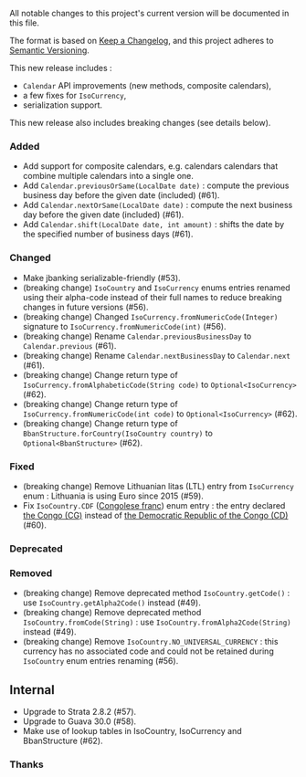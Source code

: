 All notable changes to this project's current version will be documented in this file.

The format is based on [Keep a Changelog](https://keepachangelog.com/en/1.0.0/),
and this project adheres to [Semantic Versioning](https://semver.org/spec/v2.0.0.html).

This new release includes :
- `Calendar` API improvements (new methods, composite calendars),
- a few fixes for `IsoCurrency`,
- serialization support.

This new release also includes breaking changes (see details below).

### Added

- Add support for composite calendars, e.g. calendars calendars that combine multiple calendars into
  a single one.
- Add `Calendar.previousOrSame(LocalDate date)` : compute the previous business day before the given
  date (included) (#61).
- Add `Calendar.nextOrSame(LocalDate date)` : compute the next business day before the given date
  (included) (#61).
- Add `Calendar.shift(LocalDate date, int amount)` : shifts the date by the specified number of
  business days (#61).

### Changed

- Make jbanking serializable-friendly (#53).
- (breaking change) `IsoCountry` and `IsoCurrency` enums entries renamed using their alpha-code
  instead of their full names to reduce breaking changes in future versions (#56).
- (breaking change) Changed `IsoCurrency.fromNumericCode(Integer)` signature to
  `IsoCurrency.fromNumericCode(int)` (#56).
- (breaking change) Rename `Calendar.previousBusinessDay` to `Calendar.previous` (#61).
- (breaking change) Rename `Calendar.nextBusinessDay` to `Calendar.next` (#61).
- (breaking change) Change return type of `IsoCurrency.fromAlphabeticCode(String code)` to
  `Optional<IsoCurrency>` (#62).
- (breaking change) Change return type of `IsoCurrency.fromNumericCode(int code)` to
  `Optional<IsoCurrency>` (#62).
- (breaking change) Change return type of `BbanStructure.forCountry(IsoCountry country)` to
  `Optional<BbanStructure>` (#62).

### Fixed

- (breaking change) Remove Lithuanian litas (LTL) entry from `IsoCurrency` enum : Lithuania is using
  Euro since 2015 (#59).
- Fix `IsoCountry.CDF` ([Congolese franc](https://en.wikipedia.org/wiki/Congolese_franc)) enum
  entry : the entry declared [the Congo (CG)](https://www.iso.org/obp/ui/#iso:code:3166:CG) instead
  of [the Democratic Republic of the Congo (CD)](https://www.iso.org/obp/ui/#iso:code:3166:CD) (#60).

### Deprecated

### Removed

- (breaking change) Remove deprecated method `IsoCountry.getCode()` : use
  `IsoCountry.getAlpha2Code()` instead (#49).
- (breaking change) Remove deprecated method `IsoCountry.fromCode(String)` : use
  `IsoCountry.fromAlpha2Code(String)` instead (#49).
- (breaking change) Remove `IsoCountry.NO_UNIVERSAL_CURRENCY` : this currency has no associated code
  and could not be retained during `IsoCountry` enum entries renaming (#56).

## Internal

- Upgrade to Strata 2.8.2 (#57).
- Upgrade to Guava 30.0 (#58).
- Make use of lookup tables in IsoCountry, IsoCurrency and BbanStructure (#62).

### Thanks
